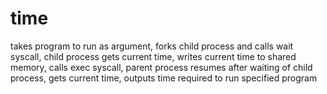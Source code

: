 # time
takes program to run as argument, forks child process and calls wait syscall, child process gets current time, writes current time to shared memory, calls exec syscall, parent process resumes after waiting of child process, gets current time, outputs time required to run specified program
